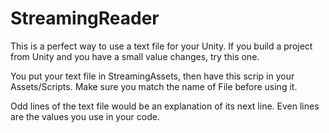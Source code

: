 # StreamingReader
This is a perfect way to use a text file for your Unity.
If you build a project from Unity and you have a small value changes, try this one.

You put your text file in StreamingAssets, then have this scrip in your Assets/Scripts.
Make sure you match the name of File before using it.

Odd lines of the text file would be an explanation of its next line.
Even lines are the values you use in your code.
